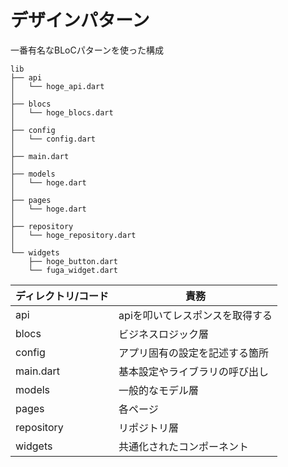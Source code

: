 # デザインパターン

一番有名なBLoCパターンを使った構成

```
lib
├── api
│   └── hoge_api.dart
│
├── blocs
│   └── hoge_blocs.dart
│
├── config
│   └── config.dart
│ 
├── main.dart
│
├── models
│   └── hoge.dart
│
├── pages
│   └── hoge.dart
│
├── repository 
│   └── hoge_repository.dart
│ 
└── widgets
    ├── hoge_button.dart
    └── fuga_widget.dart
```

| ディレクトリ/コード | 責務 |
| --- | --- |
| api | apiを叩いてレスポンスを取得する |
| blocs | ビジネスロジック層 |
| config | アプリ固有の設定を記述する箇所 |
| main.dart | 基本設定やライブラリの呼び出し |
| models | 一般的なモデル層 |
| pages | 各ページ |
| repository | リポジトリ層 |
| widgets | 共通化されたコンポーネント |

